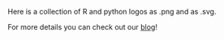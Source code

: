 Here is a collection of R and python logos as .png and as .svg.

For more details you can check out our [blog](https://www.statworx.com/de/blog/)!
